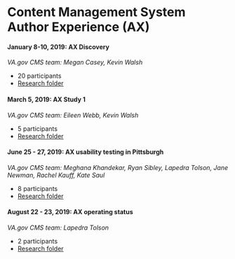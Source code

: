 # Content Management System Author Experience (AX)

#### January 8-10, 2019: AX Discovery

_VA.gov CMS team: Megan Casey, Kevin Walsh_
* 20 participants
* [Research folder](X)

#### March 5, 2019: AX Study 1

_VA.gov CMS team: Eileen Webb, Kevin Walsh_

* 5 participants
* [Research folder](X)

#### June 25 - 27, 2019: AX usability testing in Pittsburgh

_VA.gov CMS team: Meghana Khandekar, Ryan Sibley, Lapedra Tolson, Jane Newman, Rachel Kauff, Kate Saul_

* 8 participants
* [Research folder](X)

#### August 22 - 23, 2019: AX operating status 

_VA.gov CMS team: Lapedra Tolson_

* 2 participants
* [Research folder](X)
